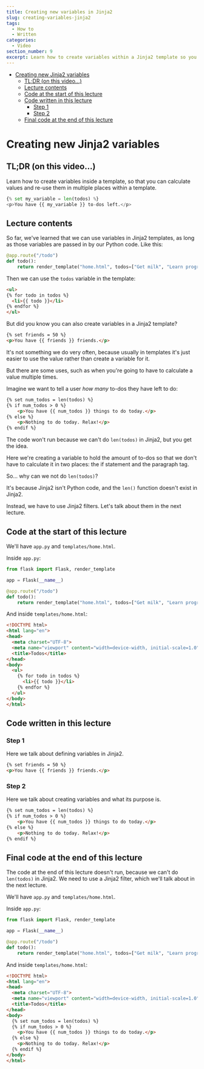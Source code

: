 ```yaml
---
title: Creating new variables in Jinja2
slug: creating-variables-jinja2
tags:
  - How to
  - Written
categories:
  - Video
section_number: 9
excerpt: Learn how to create variables within a Jinja2 template so you don't have to re-calculate values in multiple places.
---
```


- [Creating new Jinja2 variables](#creating-new-jinja2-variables)
  - [TL;DR (on this video...)](#tldr-on-this-video)
  - [Lecture contents](#lecture-contents)
  - [Code at the start of this lecture](#code-at-the-start-of-this-lecture)
  - [Code written in this lecture](#code-written-in-this-lecture)
    - [Step 1](#step-1)
    - [Step 2](#step-2)
  - [Final code at the end of this lecture](#final-code-at-the-end-of-this-lecture)

# Creating new Jinja2 variables

## TL;DR (on this video...)

Learn how to create variables inside a template, so that you can calculate values and re-use them in multiple places within a template.

```python
{% set my_variable = len(todos) %}
<p>You have {{ my_variable }} to-dos left.</p>
```

## Lecture contents

So far, we've learned that we can use variables in Jinja2 templates, as long as those variables are passed in by our Python code. Like this:

```python
@app.route("/todo")
def todo():
    return render_template("home.html", todos=["Get milk", "Learn programming"])
```

Then we can use the `todos` variable in the template:

```html
<ul>
{% for todo in todos %}
  <li>{{ todo }}</li>
{% endfor %}
</ul>
```

But did you know you can also create variables in a Jinja2 template?

```html
{% set friends = 50 %}
<p>You have {{ friends }} friends.</p>
```

It's not something we do very often, because usually in templates it's just easier to use the value rather than create a variable for it.

But there are some uses, such as when you're going to have to calculate a value multiple times.

Imagine we want to tell a user *how many* to-dos they have left to do:

```html
{% set num_todos = len(todos) %}
{% if num_todos > 0 %}
    <p>You have {{ num_todos }} things to do today.</p>
{% else %}
    <p>Nothing to do today. Relax!</p>
{% endif %}
```

The code won't run because we can't do `len(todos)` in Jinja2, but you get the idea.

Here we're creating a variable to hold the amount of to-dos so that we don't have to calculate it in two places: the if statement and the paragraph tag.

So... why can we not do `len(todos)`?

It's because Jinja2 isn't Python code, and the `len()` function doesn't exist in Jinja2.

Instead, we have to use Jinja2 filters. Let's talk about them in the next lecture.

## Code at the start of this lecture

We'll have `app.py` and `templates/home.html`.

Inside `app.py`:

```python
from flask import Flask, render_template

app = Flask(__name__)

@app.route("/todo")
def todo():
    return render_template("home.html", todos=["Get milk", "Learn programming"])
```

And inside `templates/home.html`:

```html
<!DOCTYPE html>
<html lang="en">
<head>
  <meta charset="UTF-8">
  <meta name="viewport" content="width=device-width, initial-scale=1.0">
  <title>Todos</title>
</head>
<body>
  <ul>
    {% for todo in todos %}
      <li>{{ todo }}</li>
    {% endfor %}
  </ul>
</body>
</html>
```

## Code written in this lecture

### Step 1

Here we talk about defining variables in Jinja2.

```html
{% set friends = 50 %}
<p>You have {{ friends }} friends.</p>
```

### Step 2

Here we talk about creating variables and what its purpose is.

```html
{% set num_todos = len(todos) %}
{% if num_todos > 0 %}
    <p>You have {{ num_todos }} things to do today.</p>
{% else %}
    <p>Nothing to do today. Relax!</p>
{% endif %}
```

## Final code at the end of this lecture

The code at the end of this lecture doesn't run, because we can't do `len(todos)` in Jinja2. We need to use a Jinja2 filter, which we'll talk about in the next lecture.

We'll have `app.py` and `templates/home.html`.

Inside `app.py`:

```python
from flask import Flask, render_template

app = Flask(__name__)

@app.route("/todo")
def todo():
    return render_template("home.html", todos=["Get milk", "Learn programming"])
```

And inside `templates/home.html`:

```html
<!DOCTYPE html>
<html lang="en">
<head>
  <meta charset="UTF-8">
  <meta name="viewport" content="width=device-width, initial-scale=1.0">
  <title>Todos</title>
</head>
<body>
  {% set num_todos = len(todos) %}
  {% if num_todos > 0 %}
    <p>You have {{ num_todos }} things to do today.</p>
  {% else %}
    <p>Nothing to do today. Relax!</p>
  {% endif %}
</body>
</html>
```
